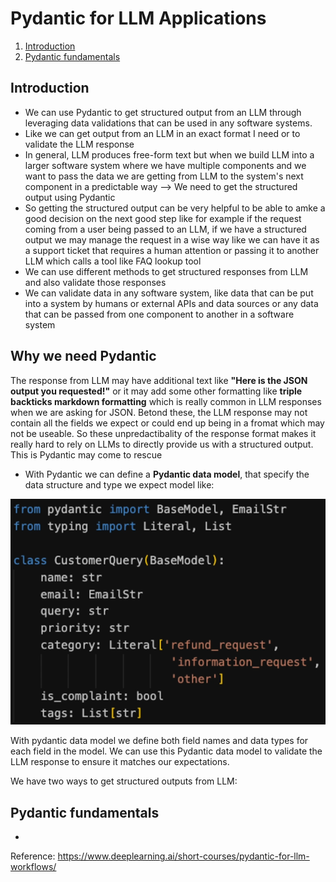 # Pydantic for LLM Applications

1. [Introduction](#1)
2. [Pydantic fundamentals](#2)


## Introduction

- We can use Pydantic to get structured output from an LLM through leveraging data validations that can be used in any software systems. 
- Like we can get output from an LLM in an exact format I need or to validate the LLM response
- In general, LLM produces free-form text but when we build LLM into a larger software system where we have multiple components and we want to pass the data we are getting from LLM to the system's next component in a predictable way --> We need to get the structured output using Pydantic
- So getting the structured output can be very helpful to be able to amke a good decision on  the next good step like for example if the request coming from a user being passed to an LLM, if we have a structured output we may manage the request in a wise way like we can have it as a support ticket that requires a human attention or passing it to another LLM which calls a tool like FAQ lookup tool
- We can use different methods to get structured responses from LLM and also validate those responses
- We can validate data in any software system, like data that can be put into a system by humans or external APIs and data sources or any data that can be passed from one component to another in a software system 

## Why we need Pydantic 

The response from LLM may have additional text like **"Here is the JSON output you requested!"** or it may add some other formatting like **triple backticks markdown formatting** which is really common in LLM responses when we are asking for JSON. Betond these, the LLM response may not contain all the fields we expect or could end up being in a fromat which may not be useable. So these unpredactibality of the response format makes it really hard to rely on LLMs to directly provide us with a structured output. This is Pydantic may come to rescue

- With Pydantic we can define a **Pydantic data model**, that specify the data structure and type we expect model like:

![](https://github.com/DanialArab/images/blob/main/Pydantic_for_LLM_applications/pydantic_data_model.png)

With pydantic data model we define both field names and data types for each field in the model. We can use this Pydantic data model to validate the LLM response to ensure it matches our expectations. 

We have two ways to get structured outputs from LLM:



## Pydantic fundamentals 

- 

Reference: https://www.deeplearning.ai/short-courses/pydantic-for-llm-workflows/
